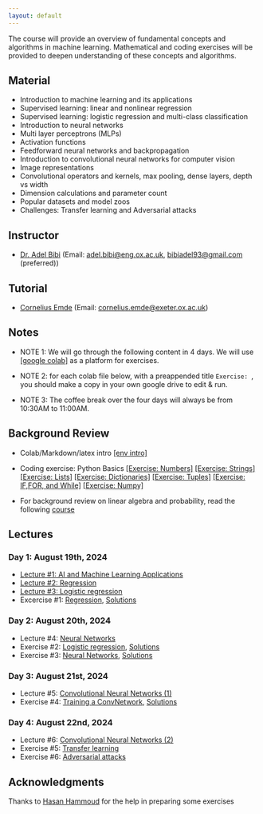 ```yaml
---
layout: default
---
```


The course will provide an overview of fundamental concepts and algorithms in machine learning. Mathematical and coding exercises will be provided to deepen understanding of these concepts and algorithms.

## Material

* Introduction to machine learning and its applications
* Supervised learning: linear and nonlinear regression
* Supervised learning: logistic regression and multi-class classification 
* Introduction to neural networks
* Multi layer perceptrons (MLPs)
* Activation functions
* Feedforward neural networks and backpropagation
* Introduction to convolutional neural networks for computer vision
* Image representations
* Convolutional operators and kernels, max pooling, dense layers, depth vs width
* Dimension calculations and parameter count
* Popular datasets and model zoos
* Challenges: Transfer learning and Adversarial attacks

## Instructor
* [Dr. Adel Bibi](www.adelbibi.com) (Email: adel.bibi@eng.ox.ac.uk, bibiadel93@gmail.com (preferred))

## Tutorial
* [Cornelius Emde](https://cemde.github.io/) (Email: cornelius.emde@exeter.ox.ac.uk)

##  Notes

* NOTE 1: We will go through the following content in 4 days. We will use [[google colab]](https://colab.research.google.com/) as a platform for exercises.

* NOTE 2: for each colab file below, with a preappended title ``Exercise: ``, you should make a copy in your own google drive to edit & run.

* NOTE 3: The coffee break over the four days will always be from 10:30AM to 11:00AM.


## Background Review

* Colab/Markdown/latex intro [[env intro]](https://colab.research.google.com/drive/1DHVIdXVouXhQmnusmR-JLGBqT2_TsxCF?usp=sharing)

* Coding exercise: Python Basics [[Exercise: Numbers]](https://drive.google.com/file/d/1Dvi52KRhzs3DPfKk2S8xOoD-8Qkw_cWc/view?usp=sharing) [[Exercise: Strings]](https://drive.google.com/file/d/1W60mjg8OamaEcJUOwUSqHw-9sGsuEoRs/view?usp=sharing) [[Exercise: Lists]](https://drive.google.com/file/d/1rGgZ7PLKJlAOYCdfQYuGNum6XpLxsDJe/view?usp=sharing) [[Exercise: Dictionaries]](https://drive.google.com/file/d/1n3lnSxw95qQPgEBuETAcbBuzvP4q3AVi/view?usp=sharing) [[Exercise: Tuples]](https://drive.google.com/file/d/1ueSkcihb4pFvfO04-FUpQQLVvbklxfiA/view?usp=sharing) [[Exercise: IF,FOR, and While]](https://drive.google.com/file/d/1T9GW2bi8Tfm81-sFOt4oGS8DXyb2aJTV/view?usp=sharing) [[Exercise: Numpy]](https://drive.google.com/file/d/1ZPevA5ebIkOpRXENtGdP1QIfpLMgOy2Y/view?usp=sharing)

* For background review on linear algebra and probability, read the following [course](https://github.com/Rabbia-Hassan/Mathematics-for-Machine-Learning-and-Data-Science-Specialization-by-DeepLearning.AI)


## Lectures
### Day 1: August 19th, 2024
* [Lecture #1: AI and Machine Learning Applications](https://docs.google.com/presentation/d/16BPOblC_rsZ63KKaONjh4sWHZofM6KIk/edit?usp=sharing&ouid=102364519369546893633&rtpof=true&sd=true)
* [Lecture #2: Regression](https://drive.google.com/file/d/19G10uGN-lovCgKEJu7Nw7GmtbmzufsnD/view?usp=sharing)
* [Lecture #3: Logistic regression](https://drive.google.com/file/d/1_rq6Fofle1jcJb6nr4tjKWNQf_kH_cIW/view?usp=sharing)
* Excercise #1: [Regression](https://drive.google.com/file/d/1LhyYDZJFx_XnnOshIDM440KpCW0O2ss5/view?usp=sharing), [Solutions](https://drive.google.com/file/d/17f8VIPAKd1yggilQlRqaqwKKw4TgTT0L/view?usp=sharing)

### Day 2: August 20th, 2024
* Lecture #4: [Neural Networks](https://drive.google.com/file/d/1Pm4sIO0KeLwQ7dayNNJl8i9oZnlgcEyp/view?usp=sharing)
* Exercise #2: [Logistic regression](https://drive.google.com/file/d/1D5lNEsB-pfYh5OVal4Nq-hxvKHKoOlPP/view?usp=sharing), [Solutions](https://drive.google.com/file/d/1M-ew-r4VYyQxqfG80Fn4SeroENTirVVd/view?usp=sharing)
* Exercise #3: [Neural Networks](https://drive.google.com/file/d/193O-DetZNEzCS71Vyd4rJRB_QX99_J0j/view?usp=sharing), [Solutions](https://drive.google.com/file/d/1JMenPClcQdNYVCxB6NvrrzH5JEFJfHQm/view?usp=sharing)

### Day 3: August 21st, 2024
* Lecture #5: [Convolutional Neural Networks (1)](https://drive.google.com/file/d/1J6NWWfWpyTwA3zi--bQAk60vCYeXIrtG/view?usp=sharing)
* Exercise #4: [Training a ConvNetwork](https://drive.google.com/file/d/1VRaL0Fk0-UJz767greK97zc0-K-3nb0T/view?usp=sharing), [Solutions](https://drive.google.com/file/d/1iOJGqpXIqvJZWwJKSNUYkaFR1TP75k5n/view?usp=sharing)


### Day 4: August 22nd, 2024
* Lecture #6: [Convolutional Neural Networks (2)](https://docs.google.com/presentation/d/1Ebr67ZLzJ0M_IxNRk8jSyU_eUOGtNiGg/edit?usp=sharing&ouid=102364519369546893633&rtpof=true&sd=true)
* Exercise #5: [Transfer learning](https://drive.google.com/file/d/15_f_06WwGXxRAu5X7RC9J13ubnUSSPYw/view?usp=sharing)
* Exercise #6: [Adversarial attacks](https://drive.google.com/file/d/1CMft1ZJQ0XHh8RIfO4AbA0Vapcnt5eTJ/view?usp=sharing)

## Acknowledgments

Thanks to [Hasan Hammoud](https://hasanhammoud.com/) for the help in preparing some exercises
